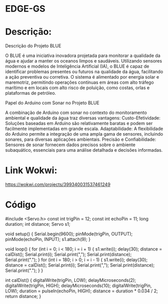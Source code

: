 # EDGE-GS

# Descrição:
Descrição do Projeto BLUE 

O BLUE é uma iniciativa inovadora projetada para monitorar a qualidade da água e ajudar a manter os oceanos limpos e saudáveis. Utilizando sensores modernos e modelos de Inteligência Artificial (IA), o BLUE é capaz de identificar problemas presentes ou futuros na qualidade da água, facilitando a ação preventiva ou corretiva. O sistema é alimentado por energia solar e maremotriz, permitindo operações contínuas em áreas com alto tráfego marítimo e em locais com alto risco de poluição, como costas, orlas e plataformas de petróleo. 

Papel do Arduino com Sonar no Projeto BLUE 

A combinação de Arduino com sonar no contexto do monitoramento ambiental e qualidade da água traz diversas vantagens: 
Custo-Efetividade: Soluções baseadas em Arduino são relativamente baratas e podem ser facilmente implementadas em grande escala. 
Adaptabilidade: A flexibilidade do Arduino permite a integração de uma ampla gama de sensores, incluindo sonares, para diversas aplicações ambientais. 
Precisão e Confiabilidade: Sensores de sonar fornecem dados precisos sobre o ambiente subaquático, essenciais para uma análise detalhada e decisões informadas. 

# Link Wokwi:
https://wokwi.com/projects/399340031537461249

# Código

#include <Servo.h>
const int trigPin = 12;
const int echoPin = 11;
long   duration;
int distance;
Servo s1;

void setup() {
  Serial.begin(9600);
  pinMode(trigPin, OUTPUT);
  pinMode(echoPin, INPUT);
  s1.attach(9);
}

void   loop() {
  for (int i = 0; i < 180; i = i + 1) {
    s1.write(i);
    delay(30);
    distance = calDist();
    Serial.print(i);
    Serial.print(",");
    Serial.print(distance);
    Serial.print(".");
  }
  for (int i = 180; i > 0; i = i - 1) {
    s1.write(i);
    delay(30);
    distance = calDist();
    Serial.print(i);
    Serial.print(",");
    Serial.print(distance);
    Serial.print(".");
  }
}

int calDist() {
  digitalWrite(trigPin, LOW);
  delayMicroseconds(2);
  digitalWrite(trigPin, HIGH);
  delayMicroseconds(10);
  digitalWrite(trigPin,   LOW);
  duration =   pulseIn(echoPin, HIGH);
  distance = duration * 0.034 / 2;
  return distance;
}
